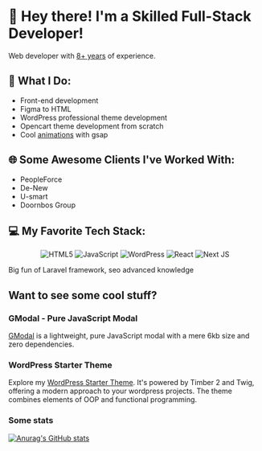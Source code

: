 # 👋 Hey there! I'm a Skilled Full-Stack Developer!

Web developer with [8+ years](https://lastofpudge.github.io/next-portfolio/cv.pdf) of experience.

## 🚀 What I Do:
- Front-end development
- Figma to HTML
- WordPress professional theme development
- Opencart theme development from scratch
- Cool [animations](https://lastofpudge.github.io/next-portfolio/) with gsap

## 🌐 Some Awesome Clients I've Worked With:
- PeopleForce
- De-New
- U-smart
- Doornbos Group

## 💻 My Favorite Tech Stack:

<div align="center">
  
  ![HTML5](https://img.shields.io/badge/html5-%23E34F26.svg?style=for-the-badge&logo=html5&logoColor=white)
  ![JavaScript](https://img.shields.io/badge/javascript-%23323330.svg?style=for-the-badge&logo=javascript&logoColor=%23F7DF1E)
  ![WordPress](https://img.shields.io/badge/WordPress-%23117AC9.svg?style=for-the-badge&logo=WordPress&logoColor=white)
  ![React](https://img.shields.io/badge/react-%2320232a.svg?style=for-the-badge&logo=react&logoColor=%2361DAFB)
  ![Next JS](https://img.shields.io/badge/Next-black?style=for-the-badge&logo=next.js&logoColor=white)

</div>

Big fun of Laravel framework, seo advanced knowledge

## Want to see some cool stuff?
### GModal - Pure JavaScript Modal
[GModal](https://github.com/lastofpudge/GModal) is a lightweight, pure JavaScript modal with a mere 6kb size and zero dependencies.

### WordPress Starter Theme
Explore my [WordPress Starter Theme](https://github.com/lastofpudge/wp-theme). It's powered by Timber 2 and Twig, offering a modern approach to your wordpress projects. The theme combines elements of OOP and functional programming.

### Some stats
[![Anurag's GitHub stats](https://github-readme-stats.vercel.app/api?username=lastofpudge&show_icons=true&theme=tokyonight)](https://github.com/lastofpudge/github-readme-stats)
